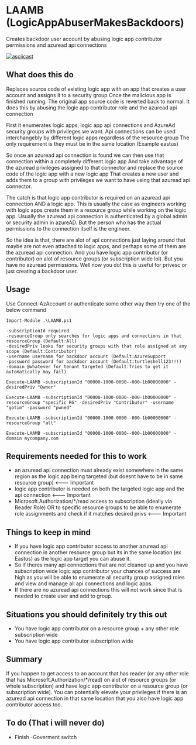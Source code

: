 # LAAMB (LogicAppAbuserMakesBackdoors)
Creates backdoor user account by abusing logic app contributor permissions and azuread api connections


[![asciicast](https://asciinema.org/a/392924.svg)](https://asciinema.org/a/392924)

## What does this do


Replaces source code of existing logic app with an app that creates a user account and assigns it to a security group Once the malicious app is finished running. The original app source code is reverted back to normal. It does this by abusing the logic app contributor role and the azuread api connection


First it enumerates logic apps, logic app api connections and AzureAd security groups with privileges we want. Api connections can be used interchangebly by different logic apps regardless of the resource group The only requirement is they must be in the same location (Example eastus)


So once an azuread api connection is found we can then use that connection within a completely different logic app  And take advantage of the azuread privileges assigned to that connector and replace the source code of the logic app with a new logic app That creates a new user and adds them to a group with privileges we want to have using that azuread api connector.


The catch is that logic app contributor is required on an azuread api connection AND a logic app. This is usually the case as engineers working with logic apps create them in a resource group while working on the logic app. Usually the azuread api connection is authenticated by a global admin or security admin in azureAD. But the person who has the actual permissions to the connection itself is the engineer.


So the idea is that, there are alot of api connections just laying around that maybe are not even attached to logic apps, and perhaps some of them are the azuread api connection. And you have logic app contributor (or contributor) on alot of resource groups (or subscription wide lol). But you have no azuread permissions.
Well now you do! this is useful for privesc or just creating a backdoor user.


## Usage
Use Connect-AzAccount or authenticate some other way then try one of the below command

```
Import-Module .\LAAMB.ps1
```

```
-subscriptionId required
-resourceGroup only searches for logic apps and connections in that resourceGroup (Default:All)
-desiredPriv looks for security groups with that role assigned at any scope (Default:Contributor)
-username username for backdoor account (Default:AzureSupport
-password password for backdoor account (Default:turtleshell123!!!)
-domain @whatever for tenant targeted (Default:Tries to get it automatically may fail)
```

```
Execute-LAAMB -subscriptionId "00000-1000-0000--000-1b00000000" -desiredPriv "Owner"
```

```
Execute-LAAMB -subscriptionId "00000-1000-0000--000-1b00000000" -resourceGroup "specific RG" -desiredPriv "Contributor" -username "gotim" -password "pwned"
```

```
Execute-LAAMB -subscriptionId "00000-1000-0000--000-1b00000000" -resourceGroup "all"
```

```
Execute-LAAMB -subscriptionId "00000-1000-0000--000-1b00000000" -domain mycompany.com
```

## Requirements needed for this to work
* an azuread api connection must already exist somewhere in the same region as the logic app being targeted (but doesnt have to be in same resource group) <--- Important
* logic app contributor is needed on both the targeted logic app and the api connection <--- Important
* Microsoft.Authorization/*/read access to subscription (ideally via Reader Role) OR to specific resource groups to be able to enumerate role assignments and check if it matches desired privs <--- Important

## Things to keep in mind
* If you have logic app contributor access to another azuread api connection in another resource group but its in the same location (ex Eastus) as the logic app target you can abuse it.
* So if theres many api connections that are not cleaned up and you have subscription wide logic app contributor your chances of success are high as you will be able to enumerate all security group assigned roles and view and manage all api connections and logic apps.
* If there are no azuread api connections this will not work since that is needed to create user and add to group.


## Situations you should definitely try this out
* You have logic app contributor on a resource group + any other role subscription wide
* You have logic app contributor subscription wide

## Summary


If you happen to get access to an account that has reader (or any other role that has Microsoft.Authorization/*/read) on alot of resource groups (or whole subscription) and have logic app contributor on a resource group (or subscription wide). You can potentially elevate your privileges if there is an azuread api connection in that same location that you also have logic app contributor access too.


## To do (That i will never do)
* Finish -Goverment switch
